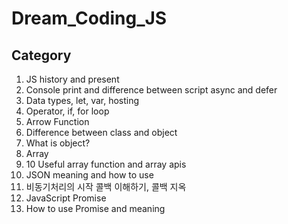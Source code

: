 # Dream_Coding_JS

## Category

1. JS history and present
2. Console print and difference between script async and defer
3. Data types, let, var, hosting
4. Operator, if, for loop
5. Arrow Function
6. Difference between class and object
7. What is object?
8. Array
9. 10 Useful array function and array apis
10. JSON meaning and how to use
11. 비동기처리의 시작 콜백 이해하기, 콜백 지옥
12. JavaScript Promise
13. How to use Promise and meaning
